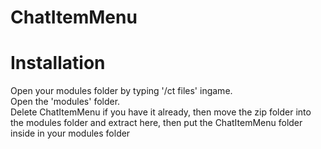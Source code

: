 # ChatItemMenu  
# Installation  
Open your modules folder by typing '/ct files' ingame.  
Open the 'modules' folder.  
Delete ChatItemMenu if you have it already, then move the zip folder into the modules folder and extract here, then put the ChatItemMenu folder inside in your modules folder
